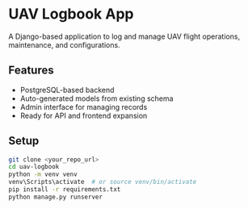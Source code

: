 # UAV Logbook App

A Django-based application to log and manage UAV flight operations, maintenance, and configurations.

## Features
- PostgreSQL-based backend
- Auto-generated models from existing schema
- Admin interface for managing records
- Ready for API and frontend expansion

## Setup

```bash
git clone <your_repo_url>
cd uav-logbook
python -m venv venv
venv\Scripts\activate  # or source venv/bin/activate
pip install -r requirements.txt
python manage.py runserver

